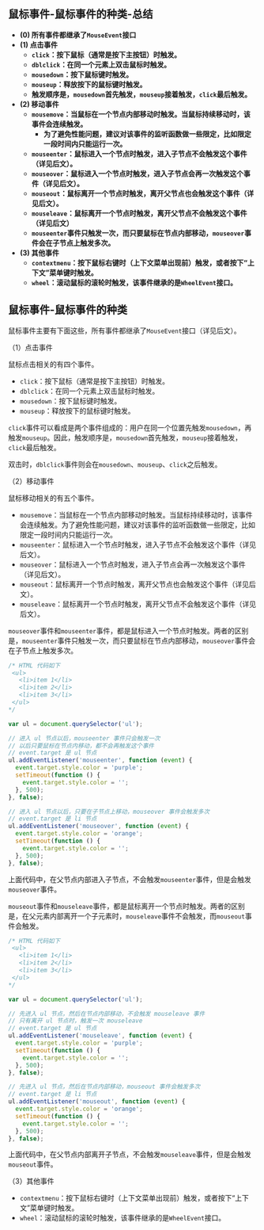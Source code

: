 ## 鼠标事件-鼠标事件的种类-总结

- **(0) 所有事件都继承了`MouseEvent`接口**
- **(1) 点击事件**
  - **`click`：按下鼠标（通常是按下主按钮）时触发。**
  - **`dblclick`：在同一个元素上双击鼠标时触发。**
  - **`mousedown`：按下鼠标键时触发。**
  - **`mouseup`：释放按下的鼠标键时触发。**
  - **触发顺序是，`mousedown`首先触发，`mouseup`接着触发，`click`最后触发。**
- **(2) 移动事件**
  - **`mousemove`：当鼠标在一个节点内部移动时触发。当鼠标持续移动时，该事件会连续触发。**
    - **为了避免性能问题，建议对该事件的监听函数做一些限定，比如限定一段时间内只能运行一次。**
  - **`mouseenter`：鼠标进入一个节点时触发，进入子节点不会触发这个事件（详见后文）。**
  - **`mouseover`：鼠标进入一个节点时触发，进入子节点会再一次触发这个事件（详见后文）。**
  - **`mouseout`：鼠标离开一个节点时触发，离开父节点也会触发这个事件（详见后文）。**
  - **`mouseleave`：鼠标离开一个节点时触发，离开父节点不会触发这个事件（详见后文）**
  - **`mouseenter`事件只触发一次，而只要鼠标在节点内部移动，`mouseover`事件会在子节点上触发多次。**
- **(3) 其他事件**
  - **`contextmenu`：按下鼠标右键时（上下文菜单出现前）触发，或者按下“上下文”菜单键时触发。**
  - **`wheel`：滚动鼠标的滚轮时触发，该事件继承的是`WheelEvent`接口。**

## 鼠标事件-鼠标事件的种类

鼠标事件主要有下面这些，所有事件都继承了`MouseEvent`接口（详见后文）。

（1）点击事件

鼠标点击相关的有四个事件。

- `click`：按下鼠标（通常是按下主按钮）时触发。
- `dblclick`：在同一个元素上双击鼠标时触发。
- `mousedown`：按下鼠标键时触发。
- `mouseup`：释放按下的鼠标键时触发。

`click`事件可以看成是两个事件组成的：用户在同一个位置先触发`mousedown`，再触发`mouseup`。因此，触发顺序是，`mousedown`首先触发，`mouseup`接着触发，`click`最后触发。

双击时，`dblclick`事件则会在`mousedown`、`mouseup`、`click`之后触发。

（2）移动事件

鼠标移动相关的有五个事件。

- `mousemove`：当鼠标在一个节点内部移动时触发。当鼠标持续移动时，该事件会连续触发。为了避免性能问题，建议对该事件的监听函数做一些限定，比如限定一段时间内只能运行一次。
- `mouseenter`：鼠标进入一个节点时触发，进入子节点不会触发这个事件（详见后文）。
- `mouseover`：鼠标进入一个节点时触发，进入子节点会再一次触发这个事件（详见后文）。
- `mouseout`：鼠标离开一个节点时触发，离开父节点也会触发这个事件（详见后文）。
- `mouseleave`：鼠标离开一个节点时触发，离开父节点不会触发这个事件（详见后文）。

`mouseover`事件和`mouseenter`事件，都是鼠标进入一个节点时触发。两者的区别是，`mouseenter`事件只触发一次，而只要鼠标在节点内部移动，`mouseover`事件会在子节点上触发多次。

```javascript
/* HTML 代码如下
 <ul>
   <li>item 1</li>
   <li>item 2</li>
   <li>item 3</li>
 </ul>
*/

var ul = document.querySelector('ul');

// 进入 ul 节点以后，mouseenter 事件只会触发一次
// 以后只要鼠标在节点内移动，都不会再触发这个事件
// event.target 是 ul 节点
ul.addEventListener('mouseenter', function (event) {
  event.target.style.color = 'purple';
  setTimeout(function () {
    event.target.style.color = '';
  }, 500);
}, false);

// 进入 ul 节点以后，只要在子节点上移动，mouseover 事件会触发多次
// event.target 是 li 节点
ul.addEventListener('mouseover', function (event) {
  event.target.style.color = 'orange';
  setTimeout(function () {
    event.target.style.color = '';
  }, 500);
}, false);
```

上面代码中，在父节点内部进入子节点，不会触发`mouseenter`事件，但是会触发`mouseover`事件。

`mouseout`事件和`mouseleave`事件，都是鼠标离开一个节点时触发。两者的区别是，在父元素内部离开一个子元素时，`mouseleave`事件不会触发，而`mouseout`事件会触发。

```javascript
/* HTML 代码如下
 <ul>
   <li>item 1</li>
   <li>item 2</li>
   <li>item 3</li>
 </ul>
*/

var ul = document.querySelector('ul');

// 先进入 ul 节点，然后在节点内部移动，不会触发 mouseleave 事件
// 只有离开 ul 节点时，触发一次 mouseleave
// event.target 是 ul 节点
ul.addEventListener('mouseleave', function (event) {
  event.target.style.color = 'purple';
  setTimeout(function () {
    event.target.style.color = '';
  }, 500);
}, false);

// 先进入 ul 节点，然后在节点内部移动，mouseout 事件会触发多次
// event.target 是 li 节点
ul.addEventListener('mouseout', function (event) {
  event.target.style.color = 'orange';
  setTimeout(function () {
    event.target.style.color = '';
  }, 500);
}, false);
```

上面代码中，在父节点内部离开子节点，不会触发`mouseleave`事件，但是会触发`mouseout`事件。

（3）其他事件

- `contextmenu`：按下鼠标右键时（上下文菜单出现前）触发，或者按下“上下文”菜单键时触发。
- `wheel`：滚动鼠标的滚轮时触发，该事件继承的是`WheelEvent`接口。
